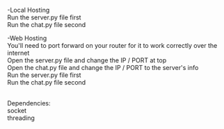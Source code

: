 -Local Hosting <br />
Run the server.py file first  <br />
Run the chat.py file second  <br />


-Web Hosting <br />
You'll need to port forward on your router for it to work correctly over the internet<br />
Open the server.py file and change the IP / PORT at top <br />
Open the chat.py file and change the IP / PORT to the server's info <br />
Run the server.py file first <br />
Run the chat.py file second <br />



<br />
Dependencies:<br />
socket<br />
threading<br />